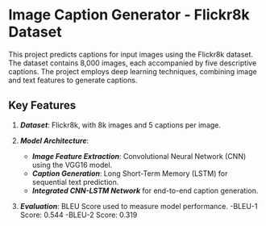 # Image Caption Generator - Flickr8k Dataset
This project predicts captions for input images using the Flickr8k dataset. The dataset contains 8,000 images, each accompanied by five descriptive captions. The project employs deep learning techniques, combining image and text features to generate captions.

## Key Features
1. ***Dataset***: Flickr8k, with 8k images and 5 captions per image.

2. ***Model Architecture***:
      - ***Image Feature Extraction***: Convolutional Neural Network (CNN) using the VGG16 model.
      - ***Caption Generation***: Long Short-Term Memory (LSTM) for sequential text prediction.
      - ***Integrated CNN-LSTM Network*** for end-to-end caption generation.

3. ***Evaluation***: BLEU Score used to measure model performance.
-BLEU-1 Score: 0.544
-BLEU-2 Score: 0.319
